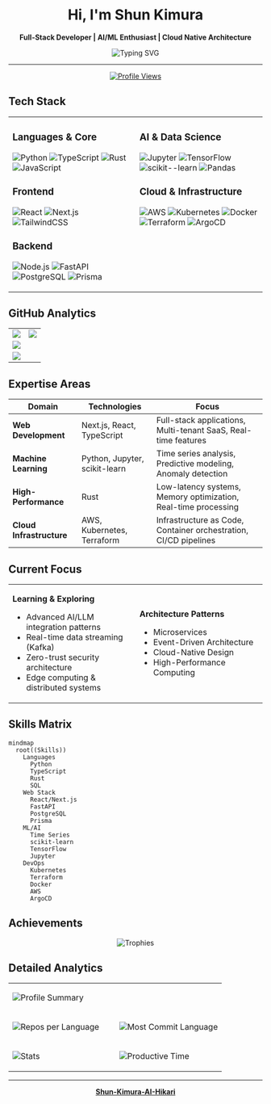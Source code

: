<div align="center">

# Hi, I'm Shun Kimura

**Full-Stack Developer | AI/ML Enthusiast | Cloud Native Architecture**

<img src="https://readme-typing-svg.herokuapp.com?font=Fira+Code&pause=1000&color=36BCF7&center=true&vCenter=true&width=500&lines=Full-Stack+Developer;Machine+Learning+Engineer;DevOps+%26+Infrastructure;High-Performance+Systems" alt="Typing SVG" />

---

[![Profile Views](https://komarev.com/ghpvc/?username=Shun-Kimura-AI-Hikari&color=blue&style=flat-square)](https://github.com/Shun-Kimura-AI-Hikari)

</div>

## Tech Stack

<table>
<tr>
<td valign="top" width="50%">

### Languages & Core
![Python](https://img.shields.io/badge/-Python-3776AB?style=for-the-badge&logo=python&logoColor=white)
![TypeScript](https://img.shields.io/badge/-TypeScript-3178C6?style=for-the-badge&logo=typescript&logoColor=white)
![Rust](https://img.shields.io/badge/-Rust-000000?style=for-the-badge&logo=rust&logoColor=white)
![JavaScript](https://img.shields.io/badge/-JavaScript-F7DF1E?style=for-the-badge&logo=javascript&logoColor=black)

### Frontend
![React](https://img.shields.io/badge/-React-61DAFB?style=for-the-badge&logo=react&logoColor=black)
![Next.js](https://img.shields.io/badge/-Next.js-000000?style=for-the-badge&logo=next.js&logoColor=white)
![TailwindCSS](https://img.shields.io/badge/-TailwindCSS-38B2AC?style=for-the-badge&logo=tailwind-css&logoColor=white)

### Backend
![Node.js](https://img.shields.io/badge/-Node.js-339933?style=for-the-badge&logo=node.js&logoColor=white)
![FastAPI](https://img.shields.io/badge/-FastAPI-009688?style=for-the-badge&logo=fastapi&logoColor=white)
![PostgreSQL](https://img.shields.io/badge/-PostgreSQL-4169E1?style=for-the-badge&logo=postgresql&logoColor=white)
![Prisma](https://img.shields.io/badge/-Prisma-2D3748?style=for-the-badge&logo=prisma&logoColor=white)

</td>
<td valign="top" width="50%">

### AI & Data Science
![Jupyter](https://img.shields.io/badge/-Jupyter-F37626?style=for-the-badge&logo=jupyter&logoColor=white)
![TensorFlow](https://img.shields.io/badge/-TensorFlow-FF6F00?style=for-the-badge&logo=tensorflow&logoColor=white)
![scikit--learn](https://img.shields.io/badge/-scikit--learn-F7931E?style=for-the-badge&logo=scikit-learn&logoColor=white)
![Pandas](https://img.shields.io/badge/-Pandas-150458?style=for-the-badge&logo=pandas&logoColor=white)

### Cloud & Infrastructure
![AWS](https://img.shields.io/badge/-AWS-232F3E?style=for-the-badge&logo=amazon-aws&logoColor=white)
![Kubernetes](https://img.shields.io/badge/-Kubernetes-326CE5?style=for-the-badge&logo=kubernetes&logoColor=white)
![Docker](https://img.shields.io/badge/-Docker-2496ED?style=for-the-badge&logo=docker&logoColor=white)
![Terraform](https://img.shields.io/badge/-Terraform-7B42BC?style=for-the-badge&logo=terraform&logoColor=white)
![ArgoCD](https://img.shields.io/badge/-ArgoCD-EF7B4D?style=for-the-badge&logo=argo&logoColor=white)

</td>
</tr>
</table>

## GitHub Analytics

<table>
<tr>
<td width="50%">

<img src="https://github-readme-stats.vercel.app/api?username=Shun-Kimura-AI-Hikari&show_icons=true&theme=tokyonight&hide_border=true&include_all_commits=true&count_private=true&hide_title=true" />

</td>
<td width="50%">

<img src="https://github-readme-stats.vercel.app/api/top-langs/?username=Shun-Kimura-AI-Hikari&layout=compact&theme=tokyonight&hide_border=true&langs_count=8&hide_title=true" />

</td>
</tr>
<tr>
<td colspan="2">

<img src="https://github-readme-streak-stats.herokuapp.com/?user=Shun-Kimura-AI-Hikari&theme=tokyonight&hide_border=true" />

</td>
</tr>
<tr>
<td colspan="2">

<img src="https://github-readme-activity-graph.vercel.app/graph?username=Shun-Kimura-AI-Hikari&theme=tokyo-night&hide_border=true&hide_title=true" />

</td>
</tr>
</table>

## Expertise Areas

| Domain | Technologies | Focus |
|--------|-------------|-------|
| **Web Development** | Next.js, React, TypeScript | Full-stack applications, Multi-tenant SaaS, Real-time features |
| **Machine Learning** | Python, Jupyter, scikit-learn | Time series analysis, Predictive modeling, Anomaly detection |
| **High-Performance** | Rust | Low-latency systems, Memory optimization, Real-time processing |
| **Cloud Infrastructure** | AWS, Kubernetes, Terraform | Infrastructure as Code, Container orchestration, CI/CD pipelines |

## Current Focus

<table>
<tr>
<td width="50%">

**Learning & Exploring**
- Advanced AI/LLM integration patterns
- Real-time data streaming (Kafka)
- Zero-trust security architecture
- Edge computing & distributed systems

</td>
<td width="50%">

**Architecture Patterns**
- Microservices
- Event-Driven Architecture
- Cloud-Native Design
- High-Performance Computing

</td>
</tr>
</table>

## Skills Matrix

```mermaid
mindmap
  root((Skills))
    Languages
      Python
      TypeScript
      Rust
      SQL
    Web Stack
      React/Next.js
      FastAPI
      PostgreSQL
      Prisma
    ML/AI
      Time Series
      scikit-learn
      TensorFlow
      Jupyter
    DevOps
      Kubernetes
      Terraform
      Docker
      AWS
      ArgoCD
```

## Achievements

<div align="center">

![Trophies](https://github-profile-trophy.vercel.app/?username=Shun-Kimura-AI-Hikari&theme=tokyonight&no-frame=true&row=2&column=6&margin-w=15&margin-h=15)

</div>

## Detailed Analytics

<table>
<tr>
<td colspan="2">

![Profile Summary](https://github-profile-summary-cards.vercel.app/api/cards/profile-details?username=Shun-Kimura-AI-Hikari&theme=tokyonight)

</td>
</tr>
<tr>
<td width="50%">

![Repos per Language](https://github-profile-summary-cards.vercel.app/api/cards/repos-per-language?username=Shun-Kimura-AI-Hikari&theme=tokyonight)

</td>
<td width="50%">

![Most Commit Language](https://github-profile-summary-cards.vercel.app/api/cards/most-commit-language?username=Shun-Kimura-AI-Hikari&theme=tokyonight)

</td>
</tr>
<tr>
<td width="50%">

![Stats](https://github-profile-summary-cards.vercel.app/api/cards/stats?username=Shun-Kimura-AI-Hikari&theme=tokyonight)

</td>
<td width="50%">

![Productive Time](https://github-profile-summary-cards.vercel.app/api/cards/productive-time?username=Shun-Kimura-AI-Hikari&theme=tokyonight)

</td>
</tr>
</table>

---

<div align="center">

**[Shun-Kimura-AI-Hikari](https://github.com/Shun-Kimura-AI-Hikari)**

</div>
